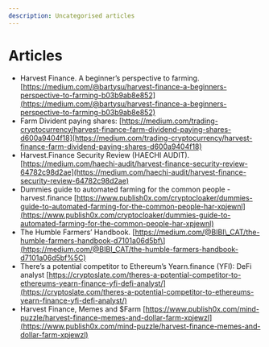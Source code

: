 ```yaml
---
description: Uncategorised articles
---
```


# Articles

* Harvest Finance. A beginner’s perspective to farming. [https://medium.com/@bartysu/harvest-finance-a-beginners-perspective-to-farming-b03b9ab8e852](https://medium.com/@bartysu/harvest-finance-a-beginners-perspective-to-farming-b03b9ab8e852)
* Farm Divident paying shares: [https://medium.com/trading-cryptocurrency/harvest-finance-farm-dividend-paying-shares-d600a9404f18](https://medium.com/trading-cryptocurrency/harvest-finance-farm-dividend-paying-shares-d600a9404f18)
* Harvest.Finance Security Review \(HAECHI AUDIT\). [https://medium.com/haechi-audit/harvest-finance-security-review-64782c98d2ae](https://medium.com/haechi-audit/harvest-finance-security-review-64782c98d2ae)
* Dummies guide to automated farming for the common people - harvest.finance [https://www.publish0x.com/cryptocloaker/dummies-guide-to-automated-farming-for-the-common-people-har-xpjewnl](https://www.publish0x.com/cryptocloaker/dummies-guide-to-automated-farming-for-the-common-people-har-xpjewnl)
* The Humble Farmers’ Handbook. [https://medium.com/@BIBI\_CAT/the-humble-farmers-handbook-d7101a06d5bf\](https://medium.com/@BIBI_CAT/the-humble-farmers-handbook-d7101a06d5bf%5C)
* There’s a potential competitor to Ethereum’s Yearn.finance \(YFI\): DeFi analyst [https://cryptoslate.com/theres-a-potential-competitor-to-ethereums-yearn-finance-yfi-defi-analyst/](https://cryptoslate.com/theres-a-potential-competitor-to-ethereums-yearn-finance-yfi-defi-analyst/)
* Harvest Finance, Memes and $Farm [https://www.publish0x.com/mind-puzzle/harvest-finance-memes-and-dollar-farm-xpjewzl](https://www.publish0x.com/mind-puzzle/harvest-finance-memes-and-dollar-farm-xpjewzl)

  




